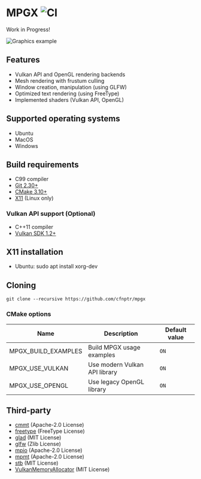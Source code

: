# MPGX ![CI](https://github.com/cfnptr/mpgx/actions/workflows/cmake.yml/badge.svg)

Work in Progress!

![Graphics example](https://pbs.twimg.com/media/E_1KoY1VcAUHllK?format=jpg&name=large)

## Features

* Vulkan API and OpenGL rendering backends
* Mesh rendering with frustum culling
* Window creation, manipulation (using GLFW)
* Optimized text rendering (using FreeType)
* Implemented shaders (Vulkan API, OpenGL)

## Supported operating systems

* Ubuntu
* MacOS
* Windows

## Build requirements

* C99 compiler
* [Git 2.30+](https://git-scm.com/)
* [CMake 3.10+](https://cmake.org/)
* [X11](https://www.x.org/) (Linux only)

### Vulkan API support (Optional)

* C++11 compiler
* [Vulkan SDK 1.2+](https://vulkan.lunarg.com/)

## X11 installation

* Ubuntu: sudo apt install xorg-dev

## Cloning

```
git clone --recursive https://github.com/cfnptr/mpgx
```

### CMake options

| Name                | Description                   | Default value |
|---------------------|-------------------------------|---------------|
| MPGX_BUILD_EXAMPLES | Build MPGX usage examples     | `ON`          |
| MPGX_USE_VULKAN     | Use modern Vulkan API library | `ON`          |
| MPGX_USE_OPENGL     | Use legacy OpenGL library     | `ON`          |

## Third-party

* [cmmt](https://github.com/cfnptr/cmmt/) (Apache-2.0 License)
* [freetype](https://www.freetype.org/) (FreeType License)
* [glad](https://glad.dav1d.de/) (MIT License)
* [glfw](https://www.glfw.org/) (Zlib License)
* [mpio](https://github.com/cfnptr/mpio/) (Apache-2.0 License)
* [mpmt](https://github.com/cfnptr/mpmt/) (Apache-2.0 License)
* [stb](https://nothings.org/) (MIT License)
* [VulkanMemoryAllocator](https://gpuopen.com/vulkan-memory-allocator/) (MIT License)
